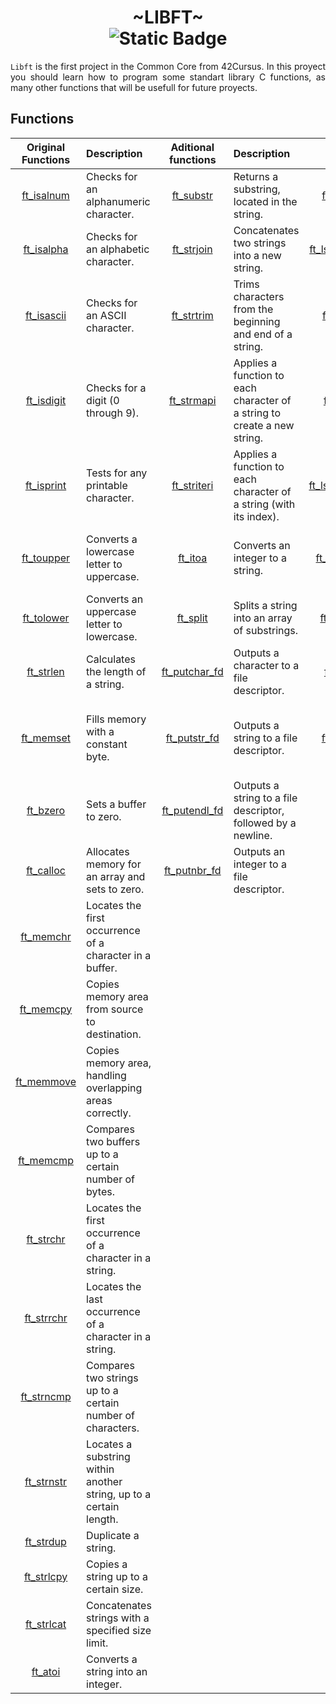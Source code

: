 <h1 align="center"> ~LIBFT~ <br><img alt="Static Badge" src="https://img.shields.io/badge/125%2F100-green?style=plastic&logoColor=green&label=success&link=https%3A%2F%2Fgithub.com%2Feduaserr%2F42cursus"></h1>
<div align="justify">
	<code>Libft</code> is the first project in the Common Core from 42Cursus. In this proyect you should learn how to program some standart library C functions, as many other functions that will be usefull for future proyects.
</div>

## Functions

Original Functions|Description|Aditional functions|Description|BONUS|Description
:----------------:|:----------|:-----------------:|:----------|:---:|:----------|
[ft_isalnum](#ft_isalnum)|Checks for an alphanumeric character.|[ft_substr](#ft_substr)|Returns a substring, located in the string.|[ft_lstnew](#ft_lstnew)|Creates a new element in the list.
[ft_isalpha](#ft_isalpha)|Checks for an alphabetic character.|[ft_strjoin](#ft_strjoin)|Concatenates two strings into a new string.|[ft_lstadd_front](#ft_lstadd_front)|Adds an element to the front of the list.
[ft_isascii](#ft_isascii)|Checks for an ASCII character.|[ft_strtrim](#ft_strtrim)|Trims characters from the beginning and end of a string.|[ft_lstsize](#ft_lstsize)|Returns the number of elements in the list.
[ft_isdigit](#ft_isdigit)|Checks for a digit (0 through 9).|[ft_strmapi](#ft_strmapi)|Applies a function to each character of a string to create a new string.|[ft_lstlast](#ft_lstlast)|Returns the last element of the list.
[ft_isprint](#ft_isprint)|Tests for any printable character.|[ft_striteri](#ft_striteri)|Applies a function to each character of a string (with its index).|[ft_lstadd_back](#ft_lstadd_back)|Adds an element to the end of the list.
[ft_toupper](#ft_toupper)|Converts a lowercase letter to uppercase.|[ft_itoa](#ft_itoa)|Converts an integer to a string.|[ft_lstdelone](#ft_lstdelone)|Deletes a single element from the list.
[ft_tolower](#ft_tolower)|Converts an uppercase letter to lowercase.|[ft_split](#ft_split)|Splits a string into an array of substrings.|[ft_lstclear](#ft_lstclear)|Clears all elements from the list.
[ft_strlen](#ft_strlen)|Calculates the length of a string.|[ft_putchar_fd](#ft_putchar_fd)|Outputs a character to a file descriptor.|[ft_lstiter](#ft_lstiter)|Iterates over each element of the list.
[ft_memset](#ft_memset)|Fills memory with a constant byte.|[ft_putstr_fd](#ft_putstr_fd)|Outputs a string to a file descriptor.|[ft_lstmap](#ft_lstmap)|Applies a function to each element and creates a new list.
[ft_bzero](#ft_bzero)|Sets a buffer to zero.|[ft_putendl_fd](#ft_putendl_fd)|Outputs a string to a file descriptor, followed by a newline.
[ft_calloc](#ft_calloc)|Allocates memory for an array and sets to zero.|[ft_putnbr_fd](#ft_putnbr_fd)|Outputs an integer to a file descriptor.
[ft_memchr](#ft_memchr)|Locates the first occurrence of a character in a buffer.
[ft_memcpy](#ft_memcpy)|Copies memory area from source to destination.
[ft_memmove](#ft_memmove)|Copies memory area, handling overlapping areas correctly.
[ft_memcmp](#ft_memcmp)|Compares two buffers up to a certain number of bytes.
[ft_strchr](#ft_strchr)|Locates the first occurrence of a character in a string.
[ft_strrchr](#ft_strrchr)|Locates the last occurrence of a character in a string.
[ft_strncmp](#ft_strncmp)|Compares two strings up to a certain number of characters.
[ft_strnstr](#ft_strnstr)|Locates a substring within another string, up to a certain length.
[ft_strdup](#ft_strdup)|Duplicate a string.
[ft_strlcpy](#ft_strlcpy)|Copies a string up to a certain size.
[ft_strlcat](#ft_strlcat)|Concatenates strings with a specified size limit.
[ft_atoi](#ft_atoi)|Converts a string into an integer.

